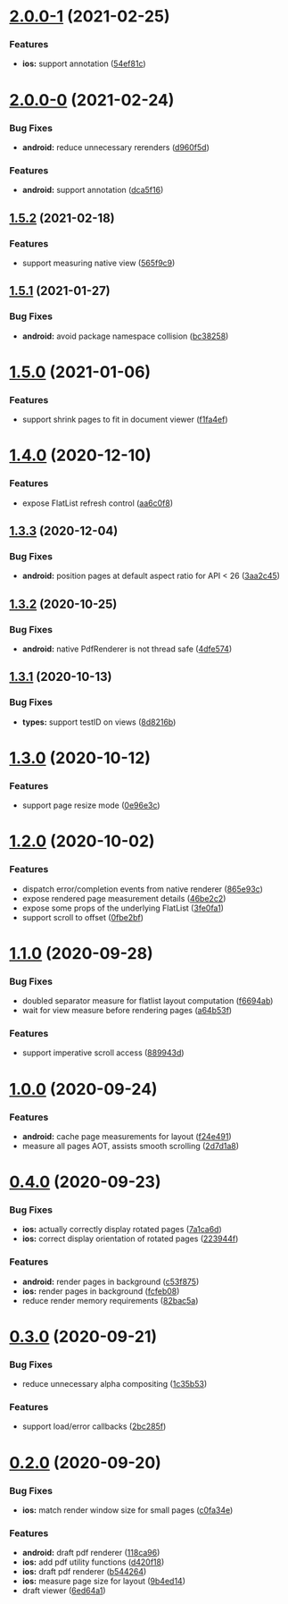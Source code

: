 # [2.0.0-1](https://github.com/alpha0010/react-native-pdf-viewer/compare/v2.0.0-0...v2.0.0-1) (2021-02-25)


### Features

* **ios:** support annotation ([54ef81c](https://github.com/alpha0010/react-native-pdf-viewer/commit/54ef81c6c120dfe4020b30b16d79e9e7a54217c4))

# [2.0.0-0](https://github.com/alpha0010/react-native-pdf-viewer/compare/v1.5.2...v2.0.0-0) (2021-02-24)


### Bug Fixes

* **android:** reduce unnecessary rerenders ([d960f5d](https://github.com/alpha0010/react-native-pdf-viewer/commit/d960f5ddccd49731f04262596c1749b2d2f48c04))


### Features

* **android:** support annotation ([dca5f16](https://github.com/alpha0010/react-native-pdf-viewer/commit/dca5f164728b42ce7a321185bb54d93307017e4f))

## [1.5.2](https://github.com/alpha0010/react-native-pdf-viewer/compare/v1.5.1...v1.5.2) (2021-02-18)


### Features

* support measuring native view ([565f9c9](https://github.com/alpha0010/react-native-pdf-viewer/commit/565f9c9b1b75d89cc649ba1d7b0f729528f447e1))

## [1.5.1](https://github.com/alpha0010/react-native-pdf-viewer/compare/v1.5.0...v1.5.1) (2021-01-27)


### Bug Fixes

* **android:** avoid package namespace collision ([bc38258](https://github.com/alpha0010/react-native-pdf-viewer/commit/bc38258b70a132e884c82f6cd7aad860cda85b61))

# [1.5.0](https://github.com/alpha0010/react-native-pdf-viewer/compare/v1.4.0...v1.5.0) (2021-01-06)


### Features

* support shrink pages to fit in document viewer ([f1fa4ef](https://github.com/alpha0010/react-native-pdf-viewer/commit/f1fa4efe658c52e336734b022fb242da94ec89b0))

# [1.4.0](https://github.com/alpha0010/react-native-pdf-viewer/compare/v1.3.3...v1.4.0) (2020-12-10)


### Features

* expose FlatList refresh control ([aa6c0f8](https://github.com/alpha0010/react-native-pdf-viewer/commit/aa6c0f85dc01c2de5c75bccb4077bce0f6c2ab8a))

## [1.3.3](https://github.com/alpha0010/react-native-pdf-viewer/compare/v1.3.2...v1.3.3) (2020-12-04)


### Bug Fixes

* **android:** position pages at default aspect ratio for API < 26 ([3aa2c45](https://github.com/alpha0010/react-native-pdf-viewer/commit/3aa2c4537838f0f9554cb02bcbe70cd946bca059))

## [1.3.2](https://github.com/alpha0010/react-native-pdf-viewer/compare/v1.3.1...v1.3.2) (2020-10-25)


### Bug Fixes

* **android:** native PdfRenderer is not thread safe ([4dfe574](https://github.com/alpha0010/react-native-pdf-viewer/commit/4dfe5746fb096786fd6e5f4a42191c32559820d8))

## [1.3.1](https://github.com/alpha0010/react-native-pdf-viewer/compare/v1.3.0...v1.3.1) (2020-10-13)


### Bug Fixes

* **types:** support testID on views ([8d8216b](https://github.com/alpha0010/react-native-pdf-viewer/commit/8d8216bd6a27da2bf312e44c04c86b9c6a889b46))

# [1.3.0](https://github.com/alpha0010/react-native-pdf-viewer/compare/v1.2.0...v1.3.0) (2020-10-12)


### Features

* support page resize mode ([0e96e3c](https://github.com/alpha0010/react-native-pdf-viewer/commit/0e96e3cb35d685c7cb9e310099d7c9c1dd4d6420))

# [1.2.0](https://github.com/alpha0010/react-native-pdf-viewer/compare/v1.1.0...v1.2.0) (2020-10-02)


### Features

* dispatch error/completion events from native renderer ([865e93c](https://github.com/alpha0010/react-native-pdf-viewer/commit/865e93cb9b892198f52ebd231ab8f04a6701255e))
* expose rendered page measurement details ([46be2c2](https://github.com/alpha0010/react-native-pdf-viewer/commit/46be2c253b96c4485a808c5a15885ad492b4b621))
* expose some props of the underlying FlatList ([3fe0fa1](https://github.com/alpha0010/react-native-pdf-viewer/commit/3fe0fa112d84b9364582c4257e6981344ba6d155))
* support scroll to offset ([0fbe2bf](https://github.com/alpha0010/react-native-pdf-viewer/commit/0fbe2bf8e08f10b4976d4b6728805d082c4e1d0b))

# [1.1.0](https://github.com/alpha0010/react-native-pdf-viewer/compare/v1.0.0...v1.1.0) (2020-09-28)


### Bug Fixes

* doubled separator measure for flatlist layout computation ([f6694ab](https://github.com/alpha0010/react-native-pdf-viewer/commit/f6694abde3cefbc332e16512a59ac5a6aa56013e))
* wait for view measure before rendering pages ([a64b53f](https://github.com/alpha0010/react-native-pdf-viewer/commit/a64b53f55854a8a2c98dda215aec32e68f5b65b3))


### Features

* support imperative scroll access ([889943d](https://github.com/alpha0010/react-native-pdf-viewer/commit/889943dabd798665a2bf5b2d535bbc253bd19af9))

# [1.0.0](https://github.com/alpha0010/react-native-pdf-viewer/compare/v0.4.0...v1.0.0) (2020-09-24)


### Features

* **android:** cache page measurements for layout ([f24e491](https://github.com/alpha0010/react-native-pdf-viewer/commit/f24e491ff6d9848b8b096162bef2a7ea2d8c3cbb))
* measure all pages AOT, assists smooth scrolling ([2d7d1a8](https://github.com/alpha0010/react-native-pdf-viewer/commit/2d7d1a8545dba65a210ff3ff416135ba7d0c2f30))

# [0.4.0](https://github.com/alpha0010/react-native-pdf-viewer/compare/v0.3.0...v0.4.0) (2020-09-23)


### Bug Fixes

* **ios:** actually correctly display rotated pages ([7a1ca6d](https://github.com/alpha0010/react-native-pdf-viewer/commit/7a1ca6de5661ee4f678c84aa6bef60f1086bb78d))
* **ios:** correct display orientation of rotated pages ([223944f](https://github.com/alpha0010/react-native-pdf-viewer/commit/223944fff7a8583985175b21e29fbab02ef0c1f2))


### Features

* **android:** render pages in background ([c53f875](https://github.com/alpha0010/react-native-pdf-viewer/commit/c53f875ddbed5bcb1cf92356e5dfc6d3f4591609))
* **ios:** render pages in background ([fcfeb08](https://github.com/alpha0010/react-native-pdf-viewer/commit/fcfeb0862687eb52fce2f35242022843ce974c7f))
* reduce render memory requirements ([82bac5a](https://github.com/alpha0010/react-native-pdf-viewer/commit/82bac5a9c7ef3e3567cc71a2a8e88d0fcfafd89e))

# [0.3.0](https://github.com/alpha0010/react-native-pdf-viewer/compare/v0.2.0...v0.3.0) (2020-09-21)


### Bug Fixes

* reduce unnecessary alpha compositing ([1c35b53](https://github.com/alpha0010/react-native-pdf-viewer/commit/1c35b539b1f4556bc97806ed2fcb9decf8e197c3))


### Features

* support load/error callbacks ([2bc285f](https://github.com/alpha0010/react-native-pdf-viewer/commit/2bc285fad3abc6e1d2781f5ae5d80af040405807))



# [0.2.0](https://github.com/alpha0010/react-native-pdf-viewer/compare/v0.2.0...v0.3.0) (2020-09-20)


### Bug Fixes

* **ios:** match render window size for small pages ([c0fa34e](https://github.com/alpha0010/react-native-pdf-viewer/commit/c0fa34ebd18fb7764954c6249277b1b2320537d8))


### Features

* **android:** draft pdf renderer ([118ca96](https://github.com/alpha0010/react-native-pdf-viewer/commit/118ca9689c0c2ad1dd5019cc11a916cffb4b9dc6))
* **ios:** add pdf utility functions ([d420f18](https://github.com/alpha0010/react-native-pdf-viewer/commit/d420f1801958cc9ac5bea253b86010f46ad3ef47))
* **ios:** draft pdf renderer ([b544264](https://github.com/alpha0010/react-native-pdf-viewer/commit/b5442648b5df307b6eaa11a7e6f67c5e57ba4e59))
* **ios:** measure page size for layout ([9b4ed14](https://github.com/alpha0010/react-native-pdf-viewer/commit/9b4ed14fc72c00ba9d0d34e501c4b653138bb7ac))
* draft viewer ([6ed64a1](https://github.com/alpha0010/react-native-pdf-viewer/commit/6ed64a1ad278123ba3bdc5560942cc2e4ab4f4e1))


